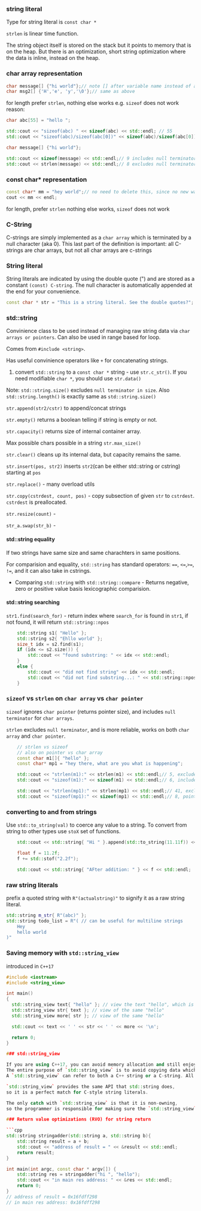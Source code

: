
### string literal

Type for string literal is `const char *`

`strlen` is linear time function.

The string object itself is stored on the stack but it points to memory that is on the heap.
But there is an optimization, short string optimization where the data is inline, instead on the heap.


### char array representation

```cpp
char message[] {"hi world"};// note [] after variable name instead of after char like java
char msg2[] {'H','e', 'y','\0'};// same as above
```
for length prefer `strlen`, nothing else works e.g. `sizeof` does not work
reason:
```cpp
char abc[55] = "hello ";

std::cout << "sizeof(abc) " << sizeof(abc) << std::endl; // 55
std::cout << "sizeof(abc)/sizeof(abc[0])" << sizeof(abc)/sizeof(abc[0]) << std::endl; // 55/1 = 55
```

```cpp
char message[] {"hi world"};

std::cout << sizeof(message) << std::endl;// 9 includes null terminator
std::cout << strlen(message) << std::endl;// 8 excludes null terminator
```


### const char* representation

```cpp
const char* mm = "hey world";// no need to delete this, since no new was used
cout << mm << endl;
```
for length, prefer `strlen` nothing else works, `sizeof` does not work

### C-String

C-strings are simply implemented as a `char array` which is terminated by a null character (aka 0). 
This last part of the definition is important: all C-strings are char arrays, but not all char arrays are c-strings


### String literal

String literals are indicated by using the double quote (") and are stored as a constant `(const) C-string`.
The null character is automatically appended at the end for your convenience.

```cpp
const char * str = "This is a string literal. See the double quotes?";
```

### std::string

Convinience class to be used instead of managing raw string
data via `char arrays or pointers`. Can also be used in range based for loop.

Comes from `#include <string>`.

Has useful convinience operators like `+` for concatenating strings.

1. convert `std::string` to a `const char *` string - use `str.c_str()`.
If you need modifiable `char *`, you should use `str.data()`

Note: `std::string.size()` excludes `null terminator in size`. Also `std::string.length()` is exactly same as `std::string.size()`

`str.append(str2/cstr)` to append/concat strings 

`str.empty()` returns a boolean telling if string is empty or not.

`str.capacity()` returns size of internal container array.

Max possible chars possible in a string `str.max_size()`

`str.clear()` cleans up its internal data, but capacity remains the same.

`str.insert(pos, str2)` inserts `str2`(can be either std::string or cstring) starting at `pos`

`str.replace()` - many overload utils

`str.copy(cstrdest, count, pos)` - copy subsection of given `str` to `cstrdest`. `cstrdest` is preallocated.

`str.resize(count)` -

`str_a.swap(str_b)` - 


#### std::string equality

If two strings have same size and 
same charachters in same positions.

For comparision and equality,
`std::string` has standard operators:
`==`, `<=`,`>=`, `!=`, and it can also take in cstrings.

* Comparing `std::string` with `std::string::compare`  - Returns negative, zero or positive value basis lexicographic comparision.

#### std::string searching

`str1.find(search_for)` - return index where `search_for` is found in `str1`, if not found, it will return `std::string::npos`
```cpp
	std::string s1{ "Hello" };
	std::string s2{ "Ehllo world" };
	size_t idx = s2.find(s1);
	if (idx <= s2.size()) {
		std::cout << "found substring: " << idx << std::endl;
	}
	else {
		std::cout << "did not find string" << idx << std::endl;
		std::cout << "did not find substring...: " << std::string::npos << std::endl;
	}
```




### `sizeof` vs `strlen` on `char array` vs `char pointer`

`sizeof` ignores `char pointer` (returns pointer size), and includes `null terminator` for `char arrays`.

`strlen` excludes `null terminator`, and is more reliable, works on both `char array` and `char pointer`.
```cpp
	// strlen vs sizeof
	// also on pointer vs char array
	const char m1[]{ "hello" };
	const char* mp1 = "hey there, what are you what is happening";

	std::cout << "strlen(m1):" << strlen(m1) << std::endl;// 5, excludes null char
	std::cout << "sizeof(m1):" << sizeof(m1) << std::endl;// 6, includes null char

	std::cout << "strlen(mp1):" << strlen(mp1) << std::endl;// 41, excludes null char
	std::cout << "sizeof(mp1):" << sizeof(mp1) << std::endl;// 8, pointer size
```

### converting to and from strings

Use `std::to_string(val)` to coerce any value to a string.
To convert from string to other types use `stoX` set of functions.
```cpp
	std::cout << std::string{ "Hi " }.append(std::to_string(11.11f)) << std::endl;

	float f = 11.2f;
	f += std::stof("2.2f");

	std::cout << std::string{ "AFter addition: " } << f << std::endl;
```

### raw string literals

prefix a quoted string with `R"(actualstring)"` to signify it as a raw string literal.
```cpp
std::string m_str{ R"(abc)" };
std::string todo_list = R"( // can be useful for multiline strings
	Hey 
	hello world
)"
```

### Saving memory with `std::string_view`

introduced in `C++17`

```cpp
#include <iostream>
#include <string_view>

int main()
{
  std::string_view text{ "hello" }; // view the text "hello", which is stored in the binary
  std::string_view str{ text }; // view of the same "hello"
  std::string_view more{ str }; // view of the same "hello"

  std::cout << text << ' ' << str << ' ' << more << '\n';

  return 0;
}

### std::string_view

If you are using C++17, you can avoid memory allocation and still enjoy the C++ string interfaces by using `std::string_view`. 
The entire purpose of `std::string_view` is to avoid copying data which is already owned and of which only a fixed view is required. 
A `std::string_view` can refer to both a C++ string or a C-string. All that `std::string_view` needs to store is a pointer to the character sequence and a length.

`std::string_view` provides the same API that std::string does, 
so it is a perfect match for C-style string literals.

The only catch with `std::string_view` is that it is non-owning, 
so the programmer is responsible for making sure the `std::string_view` does not outlive the string which it points to

### Return value optimizations (RVO) for string return

```cpp
std::string stringadder(std::string a, std::string b){
    std::string result = a + b;
    std::cout << "address of result = " << &result << std::endl;
    return result;
}

int main(int argc, const char * argv[]) {
    std::string res = stringadder("hi ", "hello");
    std::cout << "in main res address: " << &res << std::endl;
    return 0;
}
// address of result = 0x16fdff298
// in main res address: 0x16fdff298
```